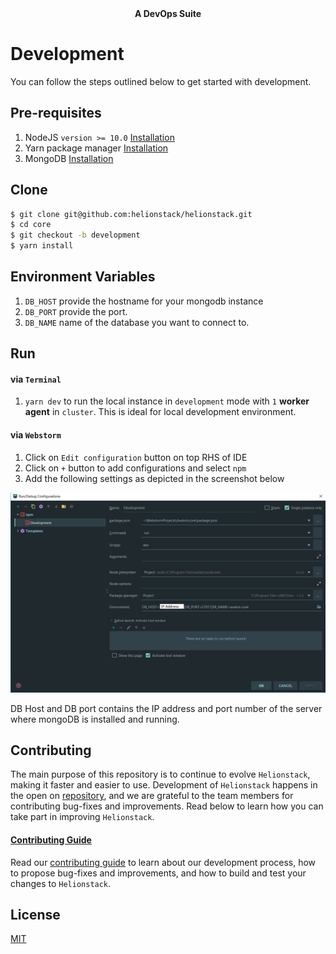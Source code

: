 <div align="center"><strong>A DevOps Suite</strong></div>

# Development

You can follow the steps outlined below to get started with development.

## Pre-requisites

1. NodeJS `version >= 10.0` [Installation](https://nodejs.org/en/)
2. Yarn package manager [Installation](https://yarnpkg.com/lang/en/docs/install/)
3. MongoDB [Installation](https://docs.mongodb.com/manual/installation/)

## Clone

```bash
$ git clone git@github.com:helionstack/helionstack.git
$ cd core
$ git checkout -b development
$ yarn install
```

## Environment Variables

1. `DB_HOST` provide the hostname for your mongodb instance
2. `DB_PORT` provide the port.
3. `DB_NAME` name of the database you want to connect to.

## Run

#### via `Terminal`

1. `yarn dev` to run the local instance in `development` mode with `1` **worker agent** in `cluster`.
   This is ideal for local development environment.

#### via `Webstorm`

1. Click on `Edit configuration` button on top RHS of IDE
2. Click on `+` button to add configurations and select `npm`
3. Add the following settings as depicted in the screenshot below

![Edit Configuration](/docs/edit_configuration.png)

DB Host and DB port contains the IP address and port number of the server where mongoDB is installed and running.

## Contributing

The main purpose of this repository is to continue to evolve `Helionstack`, making it faster and easier to use.
Development of `Helionstack` happens in the open on [repository](git@github.com:helionstack/helionstack.git),
and we are grateful to the team members for contributing bug-fixes and improvements.
Read below to learn how you can take part in improving `Helionstack`.

#### [Contributing Guide](/docs/CONTRIBUTING.md)

Read our [contributing guide](/docs/CONTRIBUTING.md) to learn about our development process,
how to propose bug-fixes and improvements, and how to build and test your changes to `Helionstack`.

## License

[MIT](LICENSE)
